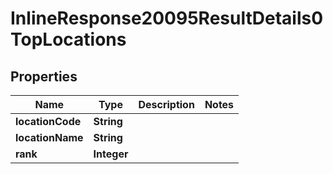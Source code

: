 # InlineResponse20095ResultDetails0TopLocations

## Properties
Name | Type | Description | Notes
------------ | ------------- | ------------- | -------------
**locationCode** | **String** |  | 
**locationName** | **String** |  | 
**rank** | **Integer** |  | 
